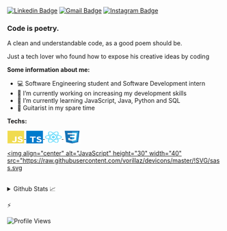 [![Linkedin Badge](https://img.shields.io/badge/-LinkedIn-blue?style=flat&logo=Linkedin&logoColor=white&link=https://www.linkedin.com/in/amorim-bruno/)](https://www.linkedin.com/in/amorim-bruno/)
[![Gmail Badge](https://img.shields.io/badge/-Gmail-c14438?style=flat&logo=Gmail&logoColor=white&link=mailto:bruno.amorim032@gmail.com)](mailto:bruno.amorim032@gmail.com)
[![Instagram Badge](https://img.shields.io/badge/-Instagram-C13584?style=flat&labelColor=C13584&logo=instagram&logoColor=white&link=https://www.instagram.com/xmorim/)](https://www.instagram.com/xmorim/)

### Code is poetry.

A clean and understandable code, as a good poem should be.

Just a tech lover who found how to expose his creative ideas by coding


**Some information about me:**
- 💻 Software Engineering student and Software Development intern
- 🔭 I’m currently working on increasing my development skills
- 🌱 I’m currently learning JavaScript, Java, Python and SQL
- 🎸 Guitarist in my spare time


**Techs:**
<div display="inline-block">

  <a href="https://github.com/iagob28">
  <img align="center" alt="JavaScript" height="30" width="40" src="https://raw.githubusercontent.com/devicons/devicon/master/icons/javascript/javascript-plain.svg">

  <img align="center" alt="JavaScript" height="30" width="40" src="https://raw.githubusercontent.com/devicons/devicon/master/icons/typescript/typescript-plain.svg">

  <img align="center" alt="JavaScript" height="30" width="40" src="https://raw.githubusercontent.com/devicons/devicon/master/icons/react/react-original.svg">

  <img align="center" alt="JavaScript" height="30" width="40" src="https://raw.githubusercontent.com/devicons/devicon/master/icons/css3/css3-original.svg">

  <img align="center" alt="JavaScript" height="30" width="40" src="https://raw.githubusercontent.com/vorillaz/devicons/master/!SVG/sass.svg
  </a>
</div>

<br/>

<details>
  <summary>Github Stats 📈</summary>
  
  <p>
  <br>
    <img src="https://github-readme-stats.vercel.app/api?locale=en&username=amorimcode&theme=dracula&show_icons=true&include_all_commits=true" alt="analytics" />
  </p>
  <p>    
    <img src="https://github-readme-stats.vercel.app/api/top-langs?locale=en&username=amorimcode&theme=dracula" alt="Technologies"/></p>
</details>

⚡

![Profile Views](http://estruyf-github.azurewebsites.net/api/VisitorHit?user=amorimcode&repo=amorimcode&countColorcountColor)
